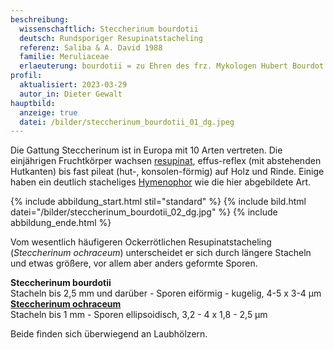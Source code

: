 ```yaml
---
beschreibung:
  wissenschaftlich: Steccherinum bourdotii
  deutsch: Rundsporiger Resupinatstacheling
  referenz: Saliba & A. David 1988
  familie: Meruliaceae
  erlaeuterung: bourdotii = zu Ehren des frz. Mykologen Hubert Bourdot
profil:
  aktualisiert: 2023-03-29
  autor_in: Dieter Gewalt
hauptbild:
  anzeige: true
  datei: /bilder/steccherinum_bourdotii_01_dg.jpeg
---
```

Die Gattung Steccherinum ist in Europa mit 10 Arten vertreten. Die einjährigen Fruchtkörper wachsen [resupinat](resupinat "Glossar"), effus-reflex (mit abstehenden Hutkanten) bis fast pileat (hut-, konsolen-förmig) auf Holz und Rinde. Einige haben ein deutlich stacheliges [Hymenophor](Hymenophor "Glossar") wie die hier abgebildete Art.

{% include abbildung_start.html stil="standard" %}
{% include bild.html datei="/bilder/steccherinum_bourdotii_02_dg.jpg" %}
{% include abbildung_ende.html %}

Vom wesentlich häufigeren Ockerrötlichen Resupinatstacheling (*Steccherinum ochraceum*) unterscheidet er sich durch längere Stacheln und etwas größere, vor allem aber anders geformte Sporen.

**Steccherinum bourdotii**\
Stacheln bis 2,5 mm und darüber - Sporen eiförmig - kugelig, 4-5 x 3-4 µm\
**[Steccherinum ochraceum](/pilze/steccherinum-ochraceum-ockerrötlicher-resupinatstacheling)**\
Stacheln bis 1 mm	- Sporen ellipsoidisch, 3,2 - 4 x 1,8 - 2,5 µm

Beide finden sich überwiegend an Laubhölzern.